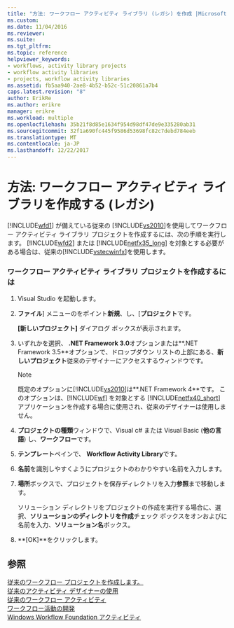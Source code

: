 ```yaml
---
title: "方法: ワークフロー アクティビティ ライブラリ (レガシ) を作成 |Microsoft ドキュメント"
ms.custom: 
ms.date: 11/04/2016
ms.reviewer: 
ms.suite: 
ms.tgt_pltfrm: 
ms.topic: reference
helpviewer_keywords:
- workflows, activity library projects
- workflow activity libraries
- projects, workflow activity libraries
ms.assetid: fb5aa940-2ae8-4b52-b52c-51c20861a7b4
caps.latest.revision: "8"
author: ErikRe
ms.author: erikre
manager: erikre
ms.workload: multiple
ms.openlocfilehash: 35b21f8d85e1634f954d98df47de9e335280ab31
ms.sourcegitcommit: 32f1a690fc445f9586d53698fc82c7debd784eeb
ms.translationtype: MT
ms.contentlocale: ja-JP
ms.lasthandoff: 12/22/2017
---
```

# <a name="how-to-create-a-workflow-activity-library-legacy"></a>方法: ワークフロー アクティビティ ライブラリを作成する (レガシ)
[!INCLUDE[wfd1](../workflow-designer/includes/wfd1_md.md)] が備えている従来の [!INCLUDE[vs2010](../misc/includes/vs2010_md.md)]を使用してワークフロー アクティビティ ライブラリ プロジェクトを作成するには、次の手順を実行します。 [!INCLUDE[wfd2](../workflow-designer/includes/wfd2_md.md)] または [!INCLUDE[netfx35_long](../workflow-designer/includes/netfx35_long_md.md)] を対象とする必要がある場合は、従来の[!INCLUDE[vstecwinfx](../workflow-designer/includes/vstecwinfx_md.md)]を使用します。  
  
### <a name="to-create-a-workflow-activity-library-project"></a>ワークフロー アクティビティ ライブラリ プロジェクトを作成するには  
  
1.  Visual Studio を起動します。  
  
2.  **ファイル**] メニューのをポイント**新規**、し、[**プロジェクト**です。  
  
     **[新しいプロジェクト]** ダイアログ ボックスが表示されます。  
  
3.  いずれかを選択、 **.NET Framework 3.0**オプションまたは**.NET Framework 3.5**オプションで、ドロップダウン リストの上部にある、**新しいプロジェクト**従来のデザイナーにアクセスするウィンドウです。  
  
    > [!NOTE]
    >  既定のオプションに[!INCLUDE[vs2010](../misc/includes/vs2010_md.md)]は**.NET Framework 4**です。 このオプションは、[!INCLUDE[wf](../workflow-designer/includes/wf_md.md)] を対象とする [!INCLUDE[netfx40_short](../workflow-designer/includes/netfx40_short_md.md)] アプリケーションを作成する場合に使用され、従来のデザイナーは使用しません。  
  
4.  **プロジェクトの種類**ウィンドウで、Visual c# または Visual Basic (**他の言語**) し、**ワークフロー**です。  
  
5.  **テンプレート**ペインで、 **Workflow Activity Library**です。  
  
6.  **名前**を識別しやすくようにプロジェクトのわかりやすい名前を入力します。  
  
7.  **場所**ボックスで、プロジェクトを保存ディレクトリを入力**参照**まで移動します。  
  
     ソリューション ディレクトリをプロジェクトの作成を実行する場合に、選択、**ソリューションのディレクトリを作成**チェック ボックスをオンおよびに名前を入力、**ソリューション名**ボックス。  
  
8.  **[OK]**をクリックします。  
  
## <a name="see-also"></a>参照  
 [従来のワークフロー プロジェクトを作成します。](../workflow-designer/creating-legacy-workflow-projects.md)   
 [従来のアクティビティ デザイナーの使用](../workflow-designer/using-the-legacy-activity-designer.md)   
 [従来のワークフロー アクティビティ](../workflow-designer/legacy-workflow-activities.md)   
 [ワークフロー活動の開発](http://msdn.microsoft.com/en-us/19876dfc-dfa5-4d52-b1f5-1d087474cc52)   
 [Windows Workflow Foundation アクティビティ](http://msdn.microsoft.com/en-us/192c4c1e-afb6-4f58-ab11-2b5bbbc2d2c0)